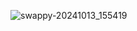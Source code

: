 ![swappy-20241013_155419](https://github.com/user-attachments/assets/94315d72-c858-43f2-8886-4917a28638fb)
